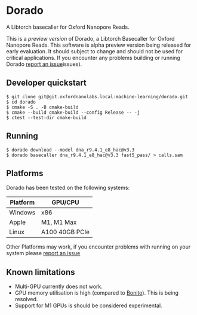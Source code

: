 # Dorado

A Libtorch basecaller for Oxford Nanopore Reads.

This is a *preview version* of Dorado, a Libtorch Basecaller for Oxford Nanopore Reads. This software is alpha preview version being released for early evaluation. It should subject to change and should not be used for critical applications. If you encounter any problems building or running Dorado  [report an issue](https://github.com/nanoporetech/dorado/)issues).

## Developer quickstart

```
$ git clone git@git.oxfordnanolabs.local:machine-learning/dorado.git
$ cd dorado
$ cmake -S . -B cmake-build
$ cmake --build cmake-build --config Release -- -j
$ ctest --test-dir cmake-build
```

## Running

```
$ dorado download --model dna_r9.4.1_e8_hac@v3.3
$ dorado basecaller dna_r9.4.1_e8_hac@v3.3 fast5_pass/ > calls.sam
```

## Platforms

Dorado has been tested on the following systems:

| Platform | GPU/CPU |
| ------ | ------ |
| Windows | x86 |
| Apple  | M1, M1 Max |
| Linux | A100 40GB PCIe|

Other Platforms may work, if you encounter problems with running on your system please [report an issue](https://github.com/nanoporetech/dorado/issues)

## Known limitations

* Multi-GPU currently does not work.
* GPU memory utilisation is high (compared to [Bonito](https://github.com/nanoporetech/bonito)). This is being resolved.
* Support for M1 GPUs is should be considered experimental.
